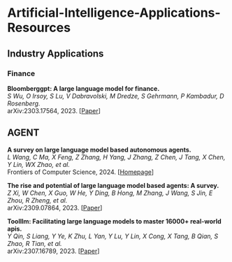 # Artificial-Intelligence-Applications-Resources

## Industry Applications

### Finance

**Bloomberggpt: A large language model for finance.**<br>
*S Wu, O Irsoy, S Lu, V Dabravolski, M Dredze, S Gehrmann, P Kambadur, D Rosenberg.*<br>
arXiv:2303.17564, 2023.
[[Paper](https://arxiv.org/html/2303.17564v3)]

## AGENT

**A survey on large language model based autonomous agents.**<br>
*L Wang, C Ma, X Feng, Z Zhang, H Yang, J Zhang, Z Chen, J Tang, X Chen, Y Lin, WX Zhao, et al.*<br>
Frontiers of Computer Science, 2024.
[[Homepage](https://link.springer.com/article/10.1007/s11704-024-40231-1)]

**The rise and potential of large language model based agents: A survey.**<br>
*Z Xi, W Chen, X Guo, W He, Y Ding, B Hong, M Zhang, J Wang, S Jin, E Zhou, R Zheng, et al.*<br>
arXiv:2309.07864, 2023.
[[Paper](https://arxiv.org/pdf/2309.07864)]

**Toolllm: Facilitating large language models to master 16000+ real-world apis.**<br>
*Y Qin, S Liang, Y Ye, K Zhu, L Yan, Y Lu, Y Lin, X Cong, X Tang, B Qian, S Zhao, R Tian, et al.*<br>
arXiv:2307.16789, 2023.
[[Paper](https://arxiv.org/pdf/2307.16789)]

